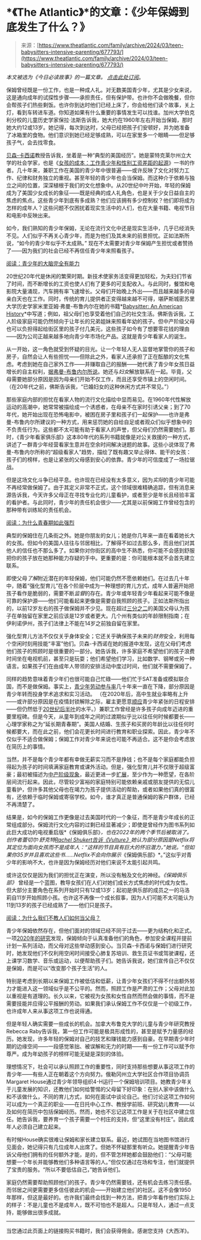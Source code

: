 <!--yml

category: 未分类

date: 2024-05-29 12:34:40

-->

# *《The Atlantic》*的文章：《少年保姆到底发生了什么？》

> 来源：[https://www.theatlantic.com/family/archive/2024/03/teen-babysitters-intensive-parenting/677793/](https://www.theatlantic.com/family/archive/2024/03/teen-babysitters-intensive-parenting/677793/)

*本文被选为《今日必读故事》的一篇文章。* *[点击此处订阅](https://www.theatlantic.com/newsletters/sign-up/one-story-to-read-today/)*。

保姆曾经既是一份工作，也是一种成人礼。对无数美国青少年，尤其是少女来说，这是通向成年的试探性步骤——承担责任，但有保护带。也许你不会做晚餐，但你会帮孩子们热些剩饭。也许你到达时他们已经上床了，你会给他们读个故事，关上灯，看到车转进车道。你知道如果有什么重要的事情发生可以找谁。加州大学伯克利分校的儿童历史学家保拉·法斯告诉我，她大约在1960年左右开始当保姆，那时她大约12或13岁。她记得，每次到达时，父母已经把孩子们安顿好，并为她准备了冰箱里的食物。他们意识到她已经足够成熟，可以在家里多一个眼睛——但足够孩子气，会去找零食。

[贝森-卡西诺](https://bookshop.org/p/books/the-cost-of-being-a-girl-working-teens-and-the-origins-of-the-gender-wage-gap-yasemin-besen-cassino/7731735?ean=9781439913499)教授告诉我，坐着是一种“典型的美国经历”。她是蒙特克莱尔州立大学的社会学家，也是《[女孩的成本：工作青少年和性别工资差距的起源](https://bookshop.org/p/books/the-cost-of-being-a-girl-working-teens-and-the-origins-of-the-gender-wage-gap-yasemin-besen-cassino/7731735?ean=9781439913499)》一书的作者。几十年来，兼职工作在美国的青少年中很普遍——或许反映了文化对努力工作、纪律和财务独立的重视。甚至年轻的青少年也会当保姆。而这种介于依赖与独立之间的位置，深深植根于我们的文化想象中。从20世纪中叶开始，年轻的保姆成为了美国少女成长的象征——既是经典的成人礼角色，也是关于少女日益自主的焦虑的焦点。这些青少年到底有多成熟？他们应该拥有多少控制权？他们即将成为怎样的成年人？这些问题不仅困扰着现实生活中的人们，也在大量书籍、电视节目和电影中反映出来。

如今，我们熟知的青少年保姆，无论在流行文化中还是现实生活中，几乎已经消失不见。人们似乎不再关心青少年，而是为他们及其未来的前景担忧。正如法斯所说，“如今的青少年似乎不太成熟。” 现在不太需要对青少年保姆产生担忧或者赞扬了——因为我们的社会已经不再信任青少年来照看孩子。

[阅读：青少年的大脑完全有能力](https://www.theatlantic.com/science/archive/2023/04/teenage-brain-development-executive-function-impulsive/673905/)

20世纪20年代是休闲的繁荣时期。新技术使家务活变得更加轻松，为夫妇们节省了时间，而不断增长的工资也使人们有了更多的可支配收入。与此同时，餐馆和电影院大量涌现，汽车拥有率飞速增长。父母们开始晚上外出——而且越来越多的母亲白天也在工作。同时，传统的育儿提供者正变得越来越不可得，堪萨斯城密苏里大学历史学家米里亚姆·弗曼-布鲁内尔在她的书籍*[Babysitter: An American History](https://bookshop.org/a/12476/9780814727591)*中写道；例如，祖父母们也享受着他们自己的社交生活。佛斯告诉我，工人阶级家庭可能仍然倾向于让年长的兄弟姐妹来照看年幼的孩子。但中产阶级父母也可以负担得起给街区里的孩子付几美元，这些孩子如今有了想要零花钱的理由——因为公司正越来越多地向青少年市场化产品。这就是青少年看家人的诞生。

从一开始，这一角色就受到怀疑的目光。让一个年轻人无人监督地掌管你的孩子和房子，自然会让人有些担忧——但除此之外，看家人还承担了正在酝酿的文化焦虑。考虑到她在自己家外工作——并赚取自己的报酬——她代表了青少年女孩日益增长的自主权利，[据弗曼-布鲁内尔所说](https://www.newyorker.com/books/page-turner/ask-an-academic-babysitters-as-bad-girls)。她还与*妇女*解放联系在一起。毕竟，父母需要她部分原因是因为母亲们开始不仅工作，而且还享受市镇上的空闲时间。（在20年代之前，佛斯告诉我，“已婚妇女的这种休闲方式并不常见。”）

那些家庭内部的担忧在看家人物的流行文化描绘中显而易见。在1960年代性解放运动的高潮中，她常常被描绘成一个诱惑者，在母亲不在家时引诱父亲；到了70年代，她开始出现在恐怖电影中，被困在房子里和孩子们一起保护——也许是弗曼-布鲁内尔所建议的一种方式，用来惩罚她的自给自足或者观众们似乎想象中的不负责任行为。这些都不太可能有助于看家人的声誉，但父母们仍然需要她们。那时，《青少年看家俱乐部》这本80年代的系列书籍就像是对公关救援的一种方式，讲述了一群青少年经营看家生意并在空余时间解决谜题的故事。这些小说体现了弗曼-布鲁内尔所称的“超级看家人”趋势，描绘了既有趣又举止得体、能干的女孩：孩子们的榜样，也是让紧张的父母感到安心的依靠。青少年的可信度成了一场拉锯战。

但是这场文化斗争已经平息。也许现在已经没有太多意义，因为*实际*的青少年可能不再经常做保姆了。由于其定义非常不正式，这个领域很难精确追踪，但有消息来源告诉我，今天许多父母正在寻找专业化的儿童看护，或者至少是年长且经验丰富的看护者。与此同时，青少年的责任机会很少——尤其是以前保姆工作曾经包含的那种带有训练轮的责任机会。

[阅读：为什么青春期如此强烈](https://www.theatlantic.com/newsletters/archive/2023/04/why-adolescence-feels-so-intense/673909/)

典型的保姆住在几条街之外。她是你朋友的女儿；她是你几年来一直在看着她长大的女孩。但如今的美国人往往与邻居相比，了解得不如过去那么多，而且他们对其他人的信任也不那么多了。如果你对你街区的高中生不熟悉，你可能不会感到舒服把你的孩子放在她那种能力存疑的手中。更重要的是：你可能根本就不会首先建立联系。

即使父母*了解*附近潜在的年轻保姆，他们可能仍然不愿依赖她们。在过去几十年中，随着“强化型育儿”在各个阶层中成为一种理想的育儿方式，成年人普遍开始把孩子看作是脆弱的，需要不断*监督*的存在。青少年或年轻青少年看起来可能不像是可靠的保护源——他们可能看起来更像是需要自我照顾的孩子。正如法斯所指出的，以前12岁左右的孩子做保姆并不少见。现在超过[三分之二](https://www.safehome.org/family-safety/parenting-in-america-report/#when-are-kids-ready)的美国父母认为孩子在单独留在家里之前应该是12岁或者更大。几个州有类似的年龄限制指南；在伊利诺伊州，孩子们法律上不能在14岁之前独自留在家里。

强化型育儿方法不仅仅关乎身体安全；它还关乎确保孩子未来的*财务*安全，利用每个空闲时刻用技能“丰富”他们。贝森-卡西诺在她的报道中发现，这在父母们考虑他们孩子的照顾时是很重要的一部分。她告诉我，许多家庭不希望他们的孩子浪费时间坐在电视机前，甚至只是玩耍；他们希望他们学习，比如数学、钢琴或另一种语言。如果孩子们在由成年人带领的安排活动中度过时间，他们就不需要保姆了。

同样的趋势意味着青少年们也很可能自己忙碌——他们忙于SAT准备或模拟联合国，而不是做保姆。事实上，[青少年劳动参与率](https://www.theatlantic.com/business/archive/2017/06/disappearance-of-the-summer-job/529824/)几十年来一直在下降，部分原因是青少年转而投身学术追求和实习活动。 （在2020年后，高中生就业率略有上升——或许部分原因是在疫情封锁解除之际，雇主更愿意[顺应](https://www.washingtonpost.com/business/2024/01/21/teen-jobs-pandemic-wages/#)青少年紧张的日程安排——但仍然低于[20世纪后半叶](https://www.bls.gov/opub/mlr/2017/article/teen-labor-force-participation-before-and-after-the-great-recession.htm)的水平。）兼职工作曾经是许多孩子向成年迈进的重要里程碑。但是今天，从童年到成年之间的过渡期似乎比以往任何时候都要长——心理学家称之为“延长期青春期”。美国人结婚、生孩子和买房的年龄比以往任何时候都要大，而在此之前，他们会花更长时间进行教育和职业探索。因此，青少年不仅似乎不适合做保姆；保姆工作对青少年来说也可能不再适合。这不是你会考虑放在简历上的事情。

当然，并不是每个青少年都有幸做无薪实习而不是挣钱；也不是每个家庭都能负担得起为孩子的时间填满家庭教育或课外活动。但是，强化型育儿并不仅限于超级富豪；最初被描述为[中产阶级现象](https://www.theatlantic.com/family/archive/2019/01/intensive-helicopter-parenting-inequality/580528/#)，最近更进一步[扩展](https://www.theatlantic.com/family/archive/2022/05/intensive-helicopter-parent-anxiety/629813/)，至少作为一种愿望，在各阶层间流行起来。因此，尽管较少富裕的家庭特别可能依赖亲戚或朋友提供的无偿儿童看护，但许多其他父母也在竭力为孩子提供活动的帮助，或者如果他们真的很富有，还依赖于临时保姆或寄宿学校。如今，谁才真正是普通保姆的客户群体，已经不再清楚了。

结果是，如今的保姆工作更像是过去美国时代的一个象征，而不是青少年成长的正常组成部分。保姆流行文化内容的过剩已经显著减少；即使是曾经作为图书系列如此巨大成功的电视重启版*《保姆俱乐部》*，也在2022年的两个季节后被取消了。创作者蕾切尔·舒克特[Rachel Shukert告诉《Vulture》](https://www.vulture.com/article/why-the-baby-sitters-club-was-canceled-at-netflix.html)她认为部分原因是Netflix将其定位为面向女孩而不是成年人：“这样的节目具有巨大的怀旧潜力，”她说。“但如果你35岁并且喜欢这些书……Netflix不会向你展示*《保姆俱乐部》*。”这似乎对青少年的影响不大，也许是因为保姆经历对他们来说不太能引起共鸣。

或许这仅仅是因为我们的担忧正在演变，所以没有触及文化的神经。*《保姆俱乐部》* 曾经是一个蓝图，教导女孩们在人们对她们成长方式焦虑的时代成为女性。但大部分主要角色在系列开始时只有12或13岁；起初是俱乐部的成员之一的马洛莉自11岁开始照顾小孩。也许这不再像一个成长叙事，因为人们可能不太可能认为11到13岁的孩子已经成熟了——他们只是孩子。

[阅读：为什么我们不教人们如何当父母？](https://www.theatlantic.com/family/archive/2024/02/intensive-parenting-learn-classes/677329/)

青少年保姆依然存在，但他们面对的领域已经不同于过去——更为结构化和正式。一项[2020年的研究](https://journals.sagepub.com/doi/full/10.1177/0907568220953478)发现，保姆倾向于认真准备他们的角色，参加安全课程并提前计划一系列活动，而父母对这些举动感到安心。当贝森-卡西诺与保姆们进行研究时，她发现他们不仅利用空闲时间接受心肺复苏培训、救生员证书或驾驶课程，还上课学习数学、音乐或运动，以便帮助孩子们。她告诉我说，她们宣传自己不仅仅是保姆，而是可以“改变那个孩子生活”的人。

特别是考虑到长期以来保姆工作被低估和低薪，让青少年女孩们不得不付出额外努力才能进入这一领域似乎是不公平的。然而，照顾工作是严肃的工作；父母对此加以重视是有道理的。长久以来，它被视为女孩和女性自然而然会做的事情，而不是需要技能并应得公平报酬的劳动。如果我们承认保姆工作不仅仅是一个初级工作，也许成年人来从事这项工作也说得通。

但是年轻人确实需要一些成长的机会。加拿大布鲁克大学的儿童与青少年研究教授Rebecca Raby告诉我，第一份工作可能是极具形成性的，甚至是赋予力量感的经历。她发现，许多年轻的保姆对自己的技艺和赚钱能力感到自豪。在早期青少年时期的边缘空间——一段感觉笨拙、被误解和无力的时期——有一份工作可以赋予你尊严。成为年幼孩子的榜样可能无疑是深刻的体验。

理想情况下，社会可以承认照顾工作的重要性，同时支持那些想要从事这项工作的青少年——有些人正在朝着这个方向努力。俄勒冈州立大学社区合作项目协调员Margaret House通过青少年领导组织4-H运行一个保姆培训项目。她教青少年关于儿童发展的知识，还教他们如何给警惕的父母留下好印象：在别人家中该做什么和不该做什么，不同的育儿方式，如何在面试中谈论自己。他们讨论这项工作如何可以成为一个真正的职业——在日托中心工作、教授学前班、研究幼儿教育——以及如何在简历中包括保姆经历。然而，她也不忘记这项工作是关于在社区中建立信任。她告诉我，要养育一个孩子需要一个村庄的支持，但“这里没有村庄”。因此成年人必须自己建立起来。

有时候House确实很难让保姆和家长建立联系。最近，她试图在当地图书馆进行见面会，她记得只有几位成年人出席了。但她不怀疑那里有听众。她提醒青少年告诉父母他们拥有的任何额外才能，是的，但不管怎样她都会鼓励他们：“父母可能想要一个年长并能够教他们多种语言等的人。”但仅仅通过在场和专注，他们就提供了宝贵的服务。“所以不要低估自己，”她告诉他们。

家庭仍然需要帮助照顾他们的孩子。青少年仍然需要钱，还有机会去练习责任感。而邻居之间更需要更多信任彼此的机会——开始建立他们的社区。这不会像1950年那样，但这是最好的。也许我们最终会找到一种方法，把青少年看作他们实际上的样子：不是儿童也不是成年人，既不可怕也不是超人。只是年轻人，通过一点支持，能够做出很多成就。

* * *

当您通过此页面上的链接购买书籍时，我们会获得佣金。感谢您支持《大西洋》。
